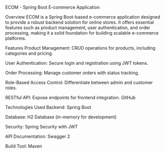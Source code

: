ECOM - Spring Boot E-commerce Application

Overview
ECOM is a Spring Boot-based e-commerce application designed to provide a robust backend solution for online stores. It offers essential features such as product management, user authentication, and order processing, making it a solid foundation for building scalable e-commerce platforms.

Features
Product Management: CRUD operations for products, including categories and pricing.

User Authentication: Secure login and registration using JWT tokens.

Order Processing: Manage customer orders with status tracking.

Role-Based Access Control: Differentiate between admin and customer roles.

RESTful API: Expose endpoints for frontend integration.
GitHub

Technologies Used
Backend: Spring Boot

Database: H2 Database (in-memory for development)

Security: Spring Security with JWT

API Documentation: Swagger 2

Build Tool: Maven
